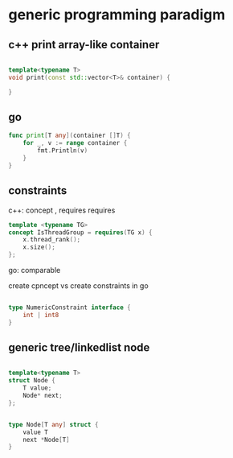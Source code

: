 # generic programming paradigm

## c++ print array-like container

```c++

template<typename T>
void print(const std::vector<T>& container) {

}

```

## go

```go
func print[T any](container []T) {
    for _, v := range container {
        fmt.Println(v)
    }
}
```


## constraints

c++: concept , requires requires

```c++
template <typename TG>
concept IsThreadGroup = requires(TG x) {
    x.thread_rank();
    x.size();
};
```

go: comparable

create cpncept vs create constraints in go

``` go

type NumericConstraint interface {
    int | int8 
}


```

## generic tree/linkedlist node

```c++

template<typename T> 
struct Node {
    T value;
    Node* next;
};

```

```go

type Node[T any] struct {
    value T
    next *Node[T]
}


```